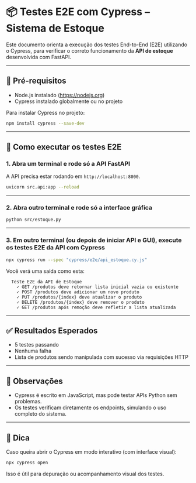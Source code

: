 # 📦 Testes E2E com Cypress – Sistema de Estoque

Este documento orienta a execução dos testes End-to-End (E2E) utilizando o Cypress, para verificar o correto funcionamento da **API de estoque** desenvolvida com FastAPI.

---

## 🚀 Pré-requisitos

- Node.js instalado (https://nodejs.org)
- Cypress instalado globalmente ou no projeto

Para instalar Cypress no projeto:

```bash
npm install cypress --save-dev
```

---

## 🧪 Como executar os testes E2E

### 1. Abra um terminal e rode só a API FastAPI

A API precisa estar rodando em `http://localhost:8000`.

```bash
uvicorn src.api:app --reload
```

---

### 2. Abra outro terminal e rode só a interface gráfica

```bash
python src/estoque.py
```

---

### 3. Em outro terminal (ou depois de iniciar API e GUI), execute os testes E2E da API com Cypress

```bash
npx cypress run --spec "cypress/e2e/api_estoque.cy.js"
```

Você verá uma saída como esta:

```
  Teste E2E da API de Estoque
    ✓ GET /produtos deve retornar lista inicial vazia ou existente
    ✓ POST /produtos deve adicionar um novo produto
    ✓ PUT /produtos/{index} deve atualizar o produto
    ✓ DELETE /produtos/{index} deve remover o produto
    ✓ GET /produtos após remoção deve refletir a lista atualizada
```

---

## ✅ Resultados Esperados

- 5 testes passando
- Nenhuma falha
- Lista de produtos sendo manipulada com sucesso via requisições HTTP

---

## 🧾 Observações

- Cypress é escrito em JavaScript, mas pode testar APIs Python sem problemas.
- Os testes verificam diretamente os endpoints, simulando o uso completo do sistema.

---

## 📌 Dica

Caso queira abrir o Cypress em modo interativo (com interface visual):

```bash
npx cypress open
```

Isso é útil para depuração ou acompanhamento visual dos testes.
